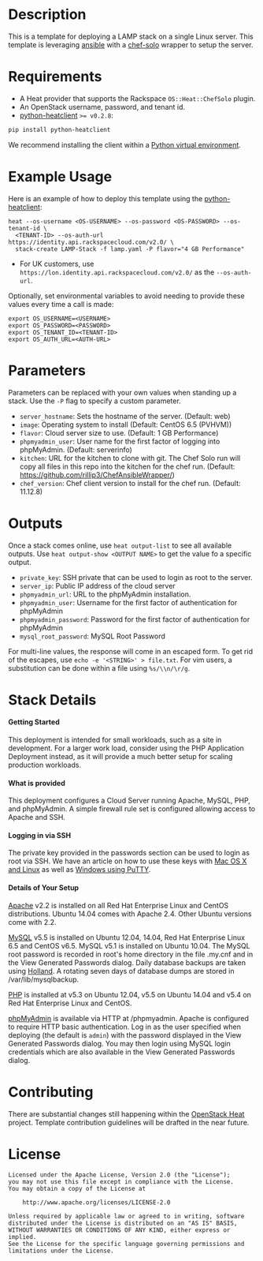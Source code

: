 Description
===========

This is a template for deploying a LAMP stack on a single Linux server. This
template is leveraging [ansible](http://www.ansible.com/home) with a
[chef-solo](http://docs.opscode.com/chef_solo.html) wrapper to setup the
server.

Requirements
============
* A Heat provider that supports the Rackspace `OS::Heat::ChefSolo` plugin.
* An OpenStack username, password, and tenant id.
* [python-heatclient](https://github.com/openstack/python-heatclient)
`>= v0.2.8`:

```bash
pip install python-heatclient
```

We recommend installing the client within a [Python virtual
environment](http://www.virtualenv.org/).

Example Usage
=============
Here is an example of how to deploy this template using the
[python-heatclient](https://github.com/openstack/python-heatclient):

```
heat --os-username <OS-USERNAME> --os-password <OS-PASSWORD> --os-tenant-id \
  <TENANT-ID> --os-auth-url https://identity.api.rackspacecloud.com/v2.0/ \
  stack-create LAMP-Stack -f lamp.yaml -P flavor="4 GB Performance"
```

* For UK customers, use `https://lon.identity.api.rackspacecloud.com/v2.0/` as
the `--os-auth-url`.

Optionally, set environmental variables to avoid needing to provide these
values every time a call is made:

```
export OS_USERNAME=<USERNAME>
export OS_PASSWORD=<PASSWORD>
export OS_TENANT_ID=<TENANT-ID>
export OS_AUTH_URL=<AUTH-URL>
```

Parameters
==========
Parameters can be replaced with your own values when standing up a stack. Use
the `-P` flag to specify a custom parameter.

* `server_hostname`: Sets the hostname of the server. (Default: web)
* `image`: Operating system to install (Default: CentOS 6.5 (PVHVM))
* `flavor`: Cloud server size to use. (Default: 1 GB Performance)
* `phpmyadmin_user`: User name for the first factor of logging into phpMyAdmin.
  (Default: serverinfo)
* `kitchen`: URL for the kitchen to clone with git. The Chef Solo run will copy
  all files in this repo into the kitchen for the chef run. (Default:
  https://github.com/rillip3/ChefAnsibleWrapper/)
* `chef_version`: Chef client version to install for the chef run. (Default:
  11.12.8)

Outputs
=======
Once a stack comes online, use `heat output-list` to see all available outputs.
Use `heat output-show <OUTPUT NAME>` to get the value fo a specific output.

* `private_key`: SSH private that can be used to login as root to the server.
* `server_ip`: Public IP address of the cloud server
* `phpmyadmin_url`: URL to the phpMyAdmin installation.
* `phpmyadmin_user`: Username for the first factor of authentication for
  phpMyAdmin
* `phpmyadmin_password`: Password for the first factor of authentication for
  phpMyAdmin
* `mysql_root_password`: MySQL Root Password

For multi-line values, the response will come in an escaped form. To get rid of
the escapes, use `echo -e '<STRING>' > file.txt`. For vim users, a substitution
can be done within a file using `%s/\\n/\r/g`.

Stack Details
=============
#### Getting Started
This deployment is intended for small workloads, such as a site in
development. For a larger work load, consider using the PHP Application
Deployment instead, as it will provide a much better setup for scaling
production workloads.

#### What is provided
This deployment configures a Cloud Server running Apache, MySQL, PHP, and
phpMyAdmin. A simple firewall rule set is configured allowing access to
Apache and SSH.

#### Logging in via SSH
The private key provided in the passwords section can be used to login as
root via SSH.  We have an article on how to use these keys with [Mac OS X and
Linux](http://www.rackspace.com/knowledge_center/article/logging-in-with-a-ssh-private-key-on-linuxmac)
as well as [Windows using
PuTTY](http://www.rackspace.com/knowledge_center/article/logging-in-with-a-ssh-private-key-on-windows).

#### Details of Your Setup
[Apache](http://www.apache.org/) v2.2 is installed on all Red Hat Enterprise
Linux and CentOS distributions. Ubuntu 14.04 comes with Apache 2.4. Other
Ubuntu versions come with 2.2.

[MySQL](http://www.mysql.com/) v5.5 is installed on Ubuntu 12.04, 14.04, Red
Hat Enterprise Linux 6.5 and CentOS v6.5. MySQL v5.1 is installed on Ubuntu
10.04. The MySQL root password is recorded in root's home directory in the
file .my.cnf and in the View Generated Passwords dialog. Daily database
backups are taken using [Holland](http://hollandbackup.org/). A rotating
seven days of database dumps are stored in /var/lib/mysqlbackup.

[PHP](http://www.php.net/) is installed at v5.3 on Ubuntu 12.04, v5.5 on
Ubuntu 14.04 and v5.4 on Red Hat Enterprise Linux and CentOS.

[phpMyAdmin](http://www.phpmyadmin.net/) is available via HTTP at
/phpmyadmin. Apache is configured to require HTTP basic authentication. Log
in as the user specified when deploying (the default is `admin`) with the
password displayed in the View Generated Passwords dialog. You may then login
using MySQL login credentials which are also available in the View Generated
Passwords dialog.

Contributing
============
There are substantial changes still happening within the [OpenStack
Heat](https://wiki.openstack.org/wiki/Heat) project. Template contribution
guidelines will be drafted in the near future.

License
=======
```
Licensed under the Apache License, Version 2.0 (the "License");
you may not use this file except in compliance with the License.
You may obtain a copy of the License at

    http://www.apache.org/licenses/LICENSE-2.0

Unless required by applicable law or agreed to in writing, software
distributed under the License is distributed on an "AS IS" BASIS,
WITHOUT WARRANTIES OR CONDITIONS OF ANY KIND, either express or implied.
See the License for the specific language governing permissions and
limitations under the License.
```
